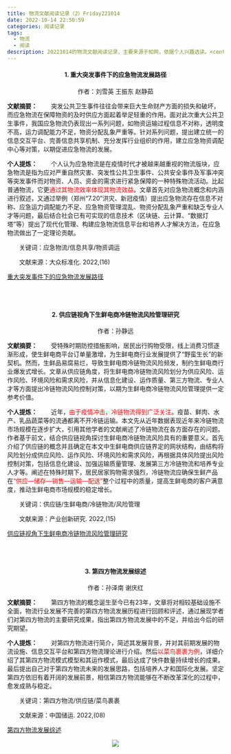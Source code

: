 ```yaml
---
title: 物流文献阅读记录（2）Friday221014
date: 2022-10-14 22:50:59
categories: 阅读记录
tags: 
  - 物流
  - 阅读
description: 20221014的物流文献阅读记录，主要来源于知网，依据个人兴趣选读。<center><img src="https://bu.dusays.com/2022/10/13/6347f7c16a7f9.jpg" width=384 /></center>
---
```

#### <center>1.  重大突发事件下的应急物流发展路径
<center>作者：刘雪英 王振东 赵静茹</center>

**文献摘要：**
　　突发公共卫生事件往往会带来巨大生命财产方面的损失和破坏，而应急物流在保障物资的及时供应方面起着举足轻重的作用。面对此次重大公共卫生事件，我国应急物流仍表现出一系列问题，如物资运输过程信息不对称，透明度不高，运力调配能力不足，物资分配乱象严重等。针对系列问题，提出建立统一的信息交互平台、完善信息共享机制、充分发挥行业组织的作用，建立应急物资调配中心等对策，以期促进应急物流的发展。

**个人提炼：**
　　个人认为应急物流是在疫情时代才被越来越重视的物流版块，应急物流是指为应对严重自然灾害、突发性公共卫生事件、公共安全事件及军事冲突等突发事件而对物资、人员、资金的需求进行紧急保障的一种特殊物流活动。比起普通物流，它更<font color=red>通过其物流效率体现其物流效益</font>。文章首先对应急物流概念和内涵进行叙述，又通过举例（郑州“7.20”洪灾、新冠疫情）提出应急物流存在信息不对称、应急运力调配能力不足、应急物资管理混乱、物资分配乱象严重和缺乏专业人才等问题，最后结合社会已有可实现的信息技术（区块链、云计算、“数据灯塔”等）提出了现代化管理、构建应急物流信息平台和培养人才解决方法，在应急物流做出了一定理论贡献。

　　关键词：应急物流/信息共享/物资调运

　　文献来源：大众标准化. 2022,(16)

[重大突发事件下的应急物流发展路径](https://kns.cnki.net/kcms/detail/detail.aspx?dbcode=CJFD&dbname=CJFDLAST2022&filename=DZBH202216031)



</br></br>
#### <center>2.  供应链视角下生鲜电商冷链物流风险管理研究
<center>作者：孙静远</center>

**文献摘要：**
　　受特殊时期防控措施影响，居民出行购物受限，线上消费习惯逐渐形成，使生鲜电商平台订单量激增，为生鲜电商行业发展提供了“野蛮生长”的新契机。然而，生鲜品易腐易烂，导致生鲜电商冷链物流风险频发，制约生鲜电商行业爆发式增长。文章从供应链角度，将生鲜电商冷链物流风险划分为供应风险、运作风险、环境风险和需求风险，并从信息化建设、运作质量、第三方物流、专业人才等方面提出冷链物流风险控制对策，以期为生鲜电商冷链物流风险管理提供一定参考价值。

**个人提炼：**
　　近年，<font color=red>由于疫情冲击，冷链物流得到广泛关注</font>。疫苗、鲜肉、水产、乳品蔬菜等的流通都离不开冷链运输。本文先从近年数据表现近年来冷链物流市场规模在逐步扩大，引用其他学者的文献阐述了冷链物流在各方面存在的问题。作者基于前文，结合供应链视角探讨生鲜电商冷链物流风险具有的重要意义。首先介绍了供应链的概念并且确定在本文中生鲜电商供应链界定的网状结构，由结构将风险划分成供应风险、运作风险、环境风险和需求风险，再根据具体风险提出风险控制对策，包括信息化建设、加强运输质量管理、发展第三方冷链物流和培养专业人才等。阐述在特殊时期下，居民居家购物需求强烈，冷链物流应确保生鲜产品在<font color=red>“供应—储存—销售—运输—配送”</font>整个过程中的质量，提高生鲜电商的客户满意度，推动生鲜电商市场规模的稳定增长。

　　关键词：供应链/生鲜电商/冷链物流/风险管理

　　文献来源：产业创新研究. 2022,(15)

[供应链视角下生鲜电商冷链物流风险管理研究](https://kns.cnki.net/kcms/detail/detail.aspx?dbcode=CJFD&dbname=CJFDLAST2022&filename=CYCX202215023)



</br></br>
#### <center>3.  第四方物流发展综述
<center>作者：孙泽南 谢庆红</center>

**文献摘要：**
　　第四方物流的概念诞生至今已有23年，文章将对相较基础设施不全面，物流行业发展不完善的第四方物流发展历程进行回顾和评述，通过展现学者们对第四方物流的主要研究成果，指出第四方物流发展中的不足，并给出今后的研究期望。

**个人提炼：**
　　对第四方物流进行简介，简述其发展背景，并对其前期发展的物流设施、信息交互平台和第四方物流理论进行介绍。然后<font color=red>以菜鸟裹裹为例</font>，详细介绍了其第四方物流模式模型和其运作模式，最后达成了快件数量持续增长的成果。最后提出自己对于第四方物流未来的发展思路，包括培养人才和国际化发展。坚定第四方依旧有着开阔的发展前景，相信第四方物流能够在不断改革深化的过程中，愈发成熟与稳定。

　　关键词：第四方物流/供应链/菜鸟裹裹

　　文献来源：中国储运. 2022,(08)

[第四方物流发展综述](https://kns.cnki.net/kcms/detail/detail.aspx?dbcode=CJFD&dbname=CJFDLAST2022&filename=CUYN202208027)

<center><img src="https://bu.dusays.com/2022/09/05/6314dd6226c5e.jpg"></center>